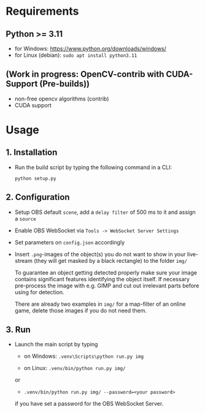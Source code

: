 # Requirements

## Python >= 3.11 

* for Windows: https://www.python.org/downloads/windows/
* for Linux (debian): `sudo apt install python3.11`

## (Work in progress: OpenCV-contrib with CUDA-Support (Pre-builds))

* non-free opencv algorithms (contrib)
* CUDA support
  <!-- `sudo apt install libgtk2.0-dev pkg-config` `CMAKE_ARGS="-DOPENCV_ENABLE_NONFREE=ON" .venv/bin/python -m pip install --no-binary=opencv-contrib-python opencv-contrib-python`-->



# Usage

## 1. Installation

* Run the build script by typing the following command in a CLI:

    `python setup.py`

## 2. Configuration

* Setup OBS default `scene`, add a `delay filter` of 500 ms to it and assign a `source`
* Enable OBS WebSocket via `Tools -> WebSocket Server Settings`
* Set parameters on `config.json` accordingly
* Insert `.png`-images of the object(s) you do not want to show in your live-stream (they will get masked by a black rectangle) to the folder `img/`

    To guarantee an object getting detected properly make sure your image contains significant features identifying the object itself. If necessary pre-process the image with e.g. GIMP and cut out irrelevant parts before using for detection. 
    
    There are already two examples in `img/` for a map-filter of an online game, delete those images if you do not need them.



## 3. Run 
* Launch the main script by typing

    * on Windows: `.venv\Scripts\python run.py img`

    * on Linux: `.venv/bin/python run.py img/`

    or 

    * `.venv/bin/python run.py img/ --password=<your password>` 

    if you have set a password for the OBS WebSocket Server.